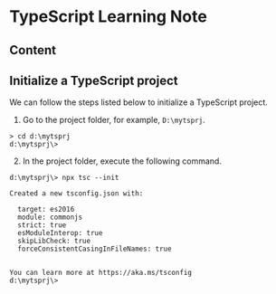 # TypeScript Learning Note

## Content



## Initialize a TypeScript project

We can follow the steps listed below to initialize a TypeScript project.

1. Go to the project folder, for example, `D:\mytsprj`.

```shell
> cd d:\mytsprj
d:\mytsprj\>
```

2. In the project folder, execute the following command.

```shell
d:\mytsprj\> npx tsc --init

Created a new tsconfig.json with:

  target: es2016
  module: commonjs
  strict: true
  esModuleInterop: true
  skipLibCheck: true
  forceConsistentCasingInFileNames: true


You can learn more at https://aka.ms/tsconfig
d:\mytsprj\>
```


